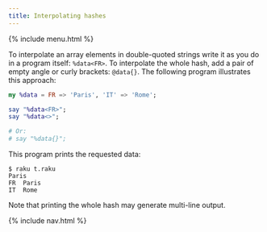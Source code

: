 ```yaml
---
title: Interpolating hashes
---
```


{% include menu.html %}

To interpolate an array elements in double-quoted strings write it as you do in a program itself: `%data<FR>`. To interpolate the whole hash, add a pair of empty angle or curly brackets: `@data{}`. The following program illustrates this approach:

```raku
my %data = FR => 'Paris', 'IT' => 'Rome';

say "%data<FR>";
say "%data<>";

# Or:
# say "%data{}";
```

This program prints the requested data:

```console
$ raku t.raku
Paris
FR	Paris
IT	Rome
```

Note that printing the whole hash may generate multi-line output.

{% include nav.html %}
